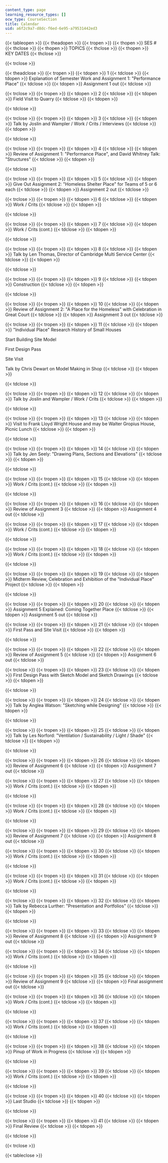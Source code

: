 ```yaml
---
content_type: page
learning_resource_types: []
ocw_type: CourseSection
title: Calendar
uid: a6f2c9a7-d8dc-f6ed-6e95-a79531442ed3
---
```


{{< tableopen >}}
{{< theadopen >}}
{{< tropen >}}
{{< thopen >}}
SES #
{{< thclose >}}
{{< thopen >}}
TOPICS
{{< thclose >}}
{{< thopen >}}
KEY DATES
{{< thclose >}}

{{< trclose >}}

{{< theadclose >}}
{{< tropen >}}
{{< tdopen >}}
1
{{< tdclose >}}
{{< tdopen >}}
Explanation of Semester Work and Assignment 1: "Performance Place"
{{< tdclose >}}
{{< tdopen >}}
Assignment 1 out
{{< tdclose >}}

{{< trclose >}}
{{< tropen >}}
{{< tdopen >}}
2
{{< tdclose >}}
{{< tdopen >}}
Field Visit to Quarry
{{< tdclose >}}
{{< tdopen >}}

{{< tdclose >}}

{{< trclose >}}
{{< tropen >}}
{{< tdopen >}}
3
{{< tdclose >}}
{{< tdopen >}}
Talk by Joslin and Wampler / Work / Crits / Interviews
{{< tdclose >}}
{{< tdopen >}}

{{< tdclose >}}

{{< trclose >}}
{{< tropen >}}
{{< tdopen >}}
4
{{< tdclose >}}
{{< tdopen >}}
Review of Assignment 1: "Performance Place", and David Whitney Talk: "Structures"
{{< tdclose >}}
{{< tdopen >}}

{{< tdclose >}}

{{< trclose >}}
{{< tropen >}}
{{< tdopen >}}
5
{{< tdclose >}}
{{< tdopen >}}
Give Out Assignment 2: "Homeless Shelter Place" for Teams of 5 or 6 each
{{< tdclose >}}
{{< tdopen >}}
Assignment 2 out
{{< tdclose >}}

{{< trclose >}}
{{< tropen >}}
{{< tdopen >}}
6
{{< tdclose >}}
{{< tdopen >}}
Work / Crits
{{< tdclose >}}
{{< tdopen >}}

{{< tdclose >}}

{{< trclose >}}
{{< tropen >}}
{{< tdopen >}}
7
{{< tdclose >}}
{{< tdopen >}}
Work / Crits (cont.)
{{< tdclose >}}
{{< tdopen >}}

{{< tdclose >}}

{{< trclose >}}
{{< tropen >}}
{{< tdopen >}}
8
{{< tdclose >}}
{{< tdopen >}}
Talk by Len Thomas, Director of Cambridge Multi Service Center
{{< tdclose >}}
{{< tdopen >}}

{{< tdclose >}}

{{< trclose >}}
{{< tropen >}}
{{< tdopen >}}
9
{{< tdclose >}}
{{< tdopen >}}
Construction
{{< tdclose >}}
{{< tdopen >}}

{{< tdclose >}}

{{< trclose >}}
{{< tropen >}}
{{< tdopen >}}
10
{{< tdclose >}}
{{< tdopen >}}
Review of Assignment 2: "A Place for the Homeless" with Celebration in Great Court
{{< tdclose >}}
{{< tdopen >}}
Assignment 3 out
{{< tdclose >}}

{{< trclose >}}
{{< tropen >}}
{{< tdopen >}}
11
{{< tdclose >}}
{{< tdopen >}}
"Individual Place" Research History of Small Houses  
  
Start Building Site Model  
  
First Design Pass  
  
Site Visit  
  
Talk by Chris Dewart on Model Making in Shop
{{< tdclose >}}
{{< tdopen >}}

{{< tdclose >}}

{{< trclose >}}
{{< tropen >}}
{{< tdopen >}}
12
{{< tdclose >}}
{{< tdopen >}}
Talk by Joslin and Wampler / Work / Crits
{{< tdclose >}}
{{< tdopen >}}

{{< tdclose >}}

{{< trclose >}}
{{< tropen >}}
{{< tdopen >}}
13
{{< tdclose >}}
{{< tdopen >}}
Visit to Frank Lloyd Wright House and may be Walter Gropius House, Picnic Lunch
{{< tdclose >}}
{{< tdopen >}}

{{< tdclose >}}

{{< trclose >}}
{{< tropen >}}
{{< tdopen >}}
14
{{< tdclose >}}
{{< tdopen >}}
Talk by Jen Seely: "Drawing Plans, Sections and Elevations"
{{< tdclose >}}
{{< tdopen >}}

{{< tdclose >}}

{{< trclose >}}
{{< tropen >}}
{{< tdopen >}}
15
{{< tdclose >}}
{{< tdopen >}}
Work / Crits (cont.)
{{< tdclose >}}
{{< tdopen >}}

{{< tdclose >}}

{{< trclose >}}
{{< tropen >}}
{{< tdopen >}}
16
{{< tdclose >}}
{{< tdopen >}}
Review of Assignment 3
{{< tdclose >}}
{{< tdopen >}}
Assignment 4 out
{{< tdclose >}}

{{< trclose >}}
{{< tropen >}}
{{< tdopen >}}
17
{{< tdclose >}}
{{< tdopen >}}
Work / Crits (cont.)
{{< tdclose >}}
{{< tdopen >}}

{{< tdclose >}}

{{< trclose >}}
{{< tropen >}}
{{< tdopen >}}
18
{{< tdclose >}}
{{< tdopen >}}
Work / Crits (cont.)
{{< tdclose >}}
{{< tdopen >}}

{{< tdclose >}}

{{< trclose >}}
{{< tropen >}}
{{< tdopen >}}
19
{{< tdclose >}}
{{< tdopen >}}
Midterm Review, Celebration and Exhibition of the "Individual Place" Project
{{< tdclose >}}
{{< tdopen >}}

{{< tdclose >}}

{{< trclose >}}
{{< tropen >}}
{{< tdopen >}}
20
{{< tdclose >}}
{{< tdopen >}}
Assignment 5 Explained: Coming Together Place
{{< tdclose >}}
{{< tdopen >}}
Assignment 5 out
{{< tdclose >}}

{{< trclose >}}
{{< tropen >}}
{{< tdopen >}}
21
{{< tdclose >}}
{{< tdopen >}}
First Pass and Site Visit
{{< tdclose >}}
{{< tdopen >}}

{{< tdclose >}}

{{< trclose >}}
{{< tropen >}}
{{< tdopen >}}
22
{{< tdclose >}}
{{< tdopen >}}
Review of Assignment 5
{{< tdclose >}}
{{< tdopen >}}
Assignment 6 out
{{< tdclose >}}

{{< trclose >}}
{{< tropen >}}
{{< tdopen >}}
23
{{< tdclose >}}
{{< tdopen >}}
First Design Pass with Sketch Model and Sketch Drawings
{{< tdclose >}}
{{< tdopen >}}

{{< tdclose >}}

{{< trclose >}}
{{< tropen >}}
{{< tdopen >}}
24
{{< tdclose >}}
{{< tdopen >}}
Talk by Anglea Watson: "Sketching while Designing"
{{< tdclose >}}
{{< tdopen >}}

{{< tdclose >}}

{{< trclose >}}
{{< tropen >}}
{{< tdopen >}}
25
{{< tdclose >}}
{{< tdopen >}}
Talk by Les Norford: "Ventilation / Sustainability / Light / Shade"
{{< tdclose >}}
{{< tdopen >}}

{{< tdclose >}}

{{< trclose >}}
{{< tropen >}}
{{< tdopen >}}
26
{{< tdclose >}}
{{< tdopen >}}
Review of Assignment 6
{{< tdclose >}}
{{< tdopen >}}
Assignment 7 out
{{< tdclose >}}

{{< trclose >}}
{{< tropen >}}
{{< tdopen >}}
27
{{< tdclose >}}
{{< tdopen >}}
Work / Crits (cont.)
{{< tdclose >}}
{{< tdopen >}}

{{< tdclose >}}

{{< trclose >}}
{{< tropen >}}
{{< tdopen >}}
28
{{< tdclose >}}
{{< tdopen >}}
Work / Crits (cont.)
{{< tdclose >}}
{{< tdopen >}}

{{< tdclose >}}

{{< trclose >}}
{{< tropen >}}
{{< tdopen >}}
29
{{< tdclose >}}
{{< tdopen >}}
Review of Assignment 7
{{< tdclose >}}
{{< tdopen >}}
Assignment 8 out
{{< tdclose >}}

{{< trclose >}}
{{< tropen >}}
{{< tdopen >}}
30
{{< tdclose >}}
{{< tdopen >}}
Work / Crits (cont.)
{{< tdclose >}}
{{< tdopen >}}

{{< tdclose >}}

{{< trclose >}}
{{< tropen >}}
{{< tdopen >}}
31
{{< tdclose >}}
{{< tdopen >}}
Work / Crits (cont.)
{{< tdclose >}}
{{< tdopen >}}

{{< tdclose >}}

{{< trclose >}}
{{< tropen >}}
{{< tdopen >}}
32
{{< tdclose >}}
{{< tdopen >}}
Talk by Rebecca Lurther: "Presentation and Portfolios"
{{< tdclose >}}
{{< tdopen >}}

{{< tdclose >}}

{{< trclose >}}
{{< tropen >}}
{{< tdopen >}}
33
{{< tdclose >}}
{{< tdopen >}}
Review of Assignment 8
{{< tdclose >}}
{{< tdopen >}}
Assignment 9 out
{{< tdclose >}}

{{< trclose >}}
{{< tropen >}}
{{< tdopen >}}
34
{{< tdclose >}}
{{< tdopen >}}
Work / Crits (cont.)
{{< tdclose >}}
{{< tdopen >}}

{{< tdclose >}}

{{< trclose >}}
{{< tropen >}}
{{< tdopen >}}
35
{{< tdclose >}}
{{< tdopen >}}
Review of Assignment 9
{{< tdclose >}}
{{< tdopen >}}
Final assignment out
{{< tdclose >}}

{{< trclose >}}
{{< tropen >}}
{{< tdopen >}}
36
{{< tdclose >}}
{{< tdopen >}}
Work / Crits (cont.)
{{< tdclose >}}
{{< tdopen >}}

{{< tdclose >}}

{{< trclose >}}
{{< tropen >}}
{{< tdopen >}}
37
{{< tdclose >}}
{{< tdopen >}}
Work / Crits (cont.)
{{< tdclose >}}
{{< tdopen >}}

{{< tdclose >}}

{{< trclose >}}
{{< tropen >}}
{{< tdopen >}}
38
{{< tdclose >}}
{{< tdopen >}}
Pinup of Work in Progress
{{< tdclose >}}
{{< tdopen >}}

{{< tdclose >}}

{{< trclose >}}
{{< tropen >}}
{{< tdopen >}}
39
{{< tdclose >}}
{{< tdopen >}}
Work / Crits (cont.)
{{< tdclose >}}
{{< tdopen >}}

{{< tdclose >}}

{{< trclose >}}
{{< tropen >}}
{{< tdopen >}}
40
{{< tdclose >}}
{{< tdopen >}}
Last Studio
{{< tdclose >}}
{{< tdopen >}}

{{< tdclose >}}

{{< trclose >}}
{{< tropen >}}
{{< tdopen >}}
41
{{< tdclose >}}
{{< tdopen >}}
Final Review
{{< tdclose >}}
{{< tdopen >}}

{{< tdclose >}}

{{< trclose >}}

{{< tableclose >}}